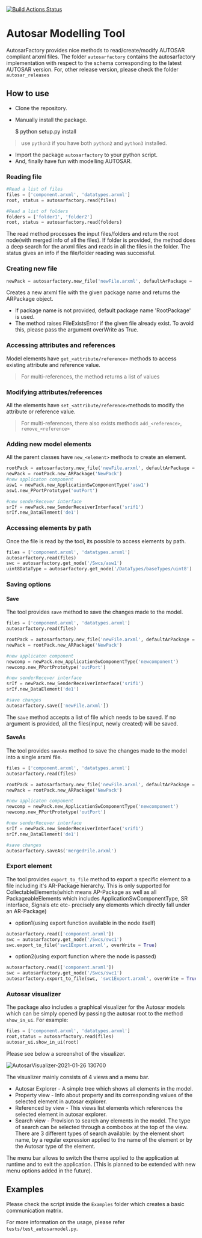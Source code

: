 [![Build Actions Status](https://github.com/girishchandranc/autosarfactory/workflows/Build/badge.svg)](https://github.com/girishchandranc/autosarfactory/actions)
# Autosar Modelling Tool
AutosarFactory provides nice methods to read/create/modify AUTOSAR compliant arxml files. The folder `autosarfactory` contains the autosarfactory implementation with respect to the schema corresponding to the latest AUTOSAR version. For, other release version, please check the folder `autosar_releases`

## How to use
- Clone the repository.
- Manually install the package.
    
    $ python setup.py install
> use `python3` if you have both `python2` and `python3` installed.

- Import the package `autosarfactory` to your python script.
- And, finally have fun with modelling AUTOSAR.

### Reading file
```python
#Read a list of files
files = ['component.arxml', 'datatypes.arxml']
root, status = autosarfactory.read(files)

#Read a list of folders
folders = ['folder1', 'folder2']
root, status = autosarfactory.read(folders)

```
The read method processes the input files/folders and return the root node(with merged info of all the files). If folder is provided, the method does a deep search for the arxml files and reads in all the files in the folder. The status gives an info if the file/folder reading was successful.

### Creating new file
```python
newPack = autosarfactory.new_file('newFile.arxml', defaultArPackage = 'NewPack')
```
Creates a new arxml file with the given package name and returns the ARPackage object.
- If package name is not provided, default package name 'RootPackage' is used. 
- The method raises FileExistsError if the given file already exist. To avoid this, please pass the argument overWrite as True.

### Accessing attributes and references
Model elements have `get_<attribute/reference>` methods to access existing attribute and reference value.
> For multi-references, the method returns a list of values

### Modifying attributes/references
All the elements have `set_<attribute/reference>`methods to modify the attribute or reference value.
> For multi-references, there also exists methods `add_<reference>`, `remove_<reference>`

### Adding new model elements
All the parent classes have `new_<element>` methods to create an element.
```python
rootPack = autosarfactory.new_file('newFile.arxml', defaultArPackage = 'RootPack')
newPack = rootPack.new_ARPackage('NewPack')
#new applicaton component
asw1 = newPack.new_ApplicationSwComponentType('asw1')
asw1.new_PPortPrototype('outPort')

#new senderRecever interface
srIf = newPack.new_SenderReceiverInterface('srif1')
srIf.new_DataElement('de1')
```
### Accessing elements by path
Once the file is read by the tool, its possible to access elements by path.
```python
files = ['component.arxml', 'datatypes.arxml']
autosarfactory.read(files)
swc = autosarfactory.get_node('/Swcs/asw1')
uint8DataType = autosarfactory.get_node('/DataTypes/baseTypes/uint8')
```

### Saving options
#### Save
The tool provides `save` method to save the changes made to the model.
```python
files = ['component.arxml', 'datatypes.arxml']
autosarfactory.read(files)

rootPack = autosarfactory.new_file('newFile.arxml', defaultArPackage = 'RootPack')
newPack = rootPack.new_ARPackage('NewPack')

#new applicaton component
newcomp = newPack.new_ApplicationSwComponentType('newcomponent')
newcomp.new_PPortPrototype('outPort')

#new senderRecever interface
srIf = newPack.new_SenderReceiverInterface('srif1')
srIf.new_DataElement('de1')

#save changes
autosarfactory.save(['newFile.arxml'])
```
The `save` method accepts a list of file which needs to be saved. If no argument is provided, all the files(input, newly created) will be saved.

#### SaveAs
The tool provides `saveAs` method to save the changes made to the model into a single arxml file.
```python
files = ['component.arxml', 'datatypes.arxml']
autosarfactory.read(files)

rootPack = autosarfactory.new_file('newFile.arxml', defaultArPackage = 'RootPack')
newPack = rootPack.new_ARPackage('NewPack')

#new applicaton component
newcomp = newPack.new_ApplicationSwComponentType('newcomponent')
newcomp.new_PPortPrototype('outPort')

#new senderRecever interface
srIf = newPack.new_SenderReceiverInterface('srif1')
srIf.new_DataElement('de1')

#save changes
autosarfactory.saveAs('mergedFile.arxml')
```

### Export element
The tool provides `export_to_file` method to export a specific element to a file including it's AR-Package hierarchy. This is only supported for CollectableElements(which means AP-Package as well as all PackageableElements which includes ApplicationSwComponentType, SR interface, Signals etc etc- precisely any elements which directly fall under an AR-Package)

- option1(using export function available in the node itself)
```python
autosarfactory.read(['component.arxml'])
swc = autosarfactory.get_node('/Swcs/swc1')
swc.export_to_file('swc1Export.arxml', overWrite = True)
```
- option2(using export function where the node is passed)
```python
autosarfactory.read(['component.arxml'])
swc = autosarfactory.get_node('/Swcs/swc1')
autosarfactory.export_to_file(swc, 'swc1Export.arxml', overWrite = True)
```

### Autosar visualizer
The package also includes a graphical visualizer for the Autosar models which can be simply opened by passing the autosar root to the method `show_in_ui`.
For example:
```python
files = ['component.arxml', 'datatypes.arxml']
root,status = autosarfactory.read(files)
autosar_ui.show_in_ui(root)
```

Please see below a screenshot of the visualizer.

![AutosarVisualizer-2021-01-26 130700](https://user-images.githubusercontent.com/55708936/105837616-a1acdd00-5fd7-11eb-92ee-6255ae202749.jpg)


The visualizer mainly consists of 4 views and a menu bar.
- Autosar Explorer - A simple tree which shows all elements in the model.
- Property view - Info about property and its corresponding values of the selected element in autosar explorer.
- Referenced by view - This views list elements which references the selected element in autosar explorer.
- Search view - Provision to search any elements in the model. The type of search can be selected through a combobox at the top of the view. There are 3 different types of search available: by the element short name, by a regular expression applied to the name of the element or by the Autosar type of the element.

The menu bar allows to switch the theme applied to the application at runtime and to exit the application. (This is planned to be extended with new menu options added in the future).

## Examples
Please check the script inside the `Examples` folder which creates a basic communication matrix. 

For more information on the usage, please refer `tests/test_autosarmodel.py`.
